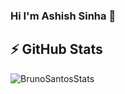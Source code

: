 ### Hi I'm Ashish Sinha 👋

<!--
**sinAshish/sinashish** is a ✨ _special_ ✨ repository because its `README.md` (this file) appears on your GitHub profile.

Here are some ideas to get you started:

- 🔭 I’m currently working on Computer Vision and Machine Learning
- 🌱 I’m currently learning ...
- 👯 I’m looking to collaborate on ...
- 🤔 I’m looking for help with ...
- 💬 Ask me about ...
- 📫 How to reach me: ashishsinha108@gmail.com
- 😄 Pronouns: He/Him
- ⚡ Fun fact: psst
-->

## ⚡ GitHub Stats

<!--[![Top Langs](https://github-readme-stats.vercel.app/api/top-langs/?username=sinashish)](https://github.com/anuraghazra/github-readme-stats)-->

![BrunoSantosStats](https://github-readme-stats.vercel.app/api?username=sinashish&show_icons=true&theme=radical)
